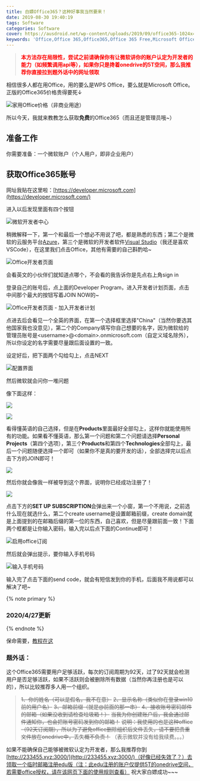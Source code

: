 ```yaml
---
title: 白嫖Office365？这种好事我当然要来！
date: 2019-08-30 19:40:19
tags: Software
categories: Software
cover: https://ausdroid.net/wp-content/uploads/2019/09/office365-1024x488.jpg
keywords: 'Office,Office 365,Office365,Office 365 Free,Microsoft Office'
---
```


>**<font color=#ff0000>本方法存在局限性，尝试之前请确保你有让微软讲你的账户认定为开发者的能力（如频繁调用api等），如果你只是搀着onedrive的5T空间，那么我推荐你直接拉到题外话中的网址领取</font>**

相信很多人都在用Office，用的要么是WPS Office，要么就是Microsoft Office。正版的Office365价格贵得要死↓

![家用Office价格（非商业用途）](https://cdn.bili33.top/gh/Vikutorika/assets@master/Office365/office-tags.png)

所以今天，我就来教教怎么获取**免费**的Office365（而且还是管理员哦~）

## 准备工作

你需要准备：一个微软账户（个人用户，即非企业用户）



## 获取Office365账号

网址我贴在这里啦：[https://developer.microsoft.com](https://developer.microsoft.com/)

进入以后发现里面有四个按钮

![微软开发者中心](https://cdn.bili33.top/gh/Vikutorika/assets@master/Office365/Get-Started.png)

稍微解释一下，第一个和最后一个想必不用说了吧，都是熟悉的东西；第二个是微软的云服务平台[Azure](https://azure.microsoft.com/en-us/)，第三个是微软的开发者软件[Visual Studio](https://visualstudio.microsoft.com/)（我还是喜欢VSCode），在这里我们点击Office，其他有需要的自己斟酌哈~



![Office开发者页面](https://cdn.bili33.top/gh/Vikutorika/assets@master/Office365/office-start.png)



会看英文的小伙伴们就知道点哪个，不会看的我告诉你是先点右上角sign in

登录自己的账号后，点上面的Developer Program，进入开发者计划页面，点击中间那个最大的按钮写着JOIN NOW的~

![Office开发者页面 - 加入开发者计划](https://cdn.bili33.top/gh/Vikutorika/assets@master/Office365/office-join.png)



点进去后会看见一个全英的界面，在第一个选择框里选择"China"（当然你要选其他国家我也没意见），第二个的Company填写你自己想要的名字，因为微软给的管理员账号是\<username>@\<domain>.onmicrosoft.com（自定义域名除外），所以你设定的名字需要尽量跟后面设置的一致。

设定好后，把下面两个勾给勾上，点击NEXT

![配置界面](https://cdn.bili33.top/gh/Vikutorika/assets@master/Office365/office-signup.png)

然后微软就会问你一堆问题

像下面这样：

![](https://cdn.bili33.top/gh/Vikutorika/assets@master/Office365/office-Q1.png)

![](https://cdn.bili33.top/gh/Vikutorika/assets@master/Office365/office-Q2.png)

看得懂英语的自己选择，但是在**Products**里面最好全部勾上，这样你就能使用所有的功能。如果看不懂英语，那么第一个问题和第二个问题请选择**Personal Projects**（第四个选项），第三个**Products**和第四个**Technologies**全部勾上，最后一个问题随便选择一个即可（如果你不是真的要开发的话），全部选择完以后点击下方的JOIN即可！

![](https://cdn.bili33.top/gh/Vikutorika/assets@master/Office365/office-Answer.png)

然后你就会像我一样被导到这个界面，说明你已经成功注册了！

![](https://cdn.bili33.top/gh/Vikutorika/assets@master/Office365/office-subscription.png)

点击下方的**SET UP SUBSCRIPTION**会弹出来一个小窗，第一个不用说，之前选什么现在就选什么，第二个create username是设置邮箱前缀，create domain就是上面提到的在邮箱后缀的第一位的东西，自己喜欢，但是尽量跟前面一致！下面两个框都是让你输入密码，输入完以后点下面的Continue即可！

![启用office订阅](https://cdn.bili33.top/gh/Vikutorika/assets@master/Office365/office-console-signup.png)

然后就会弹出提示，要你输入手机号码

![输入手机号码](https://cdn.bili33.top/gh/Vikutorika/assets@master/Office365/office-console-phone.png)

输入完了点击下面的send code，就会有短信发到你的手机，后面我不用说都可以解决了吧~

{% note primary %}

### 2020/4/27更新

{% endnote %}

保命需要，[教程在这](/2020/04/27/Office365-Renew-Project/)

### 题外话：

这个Office365需要用户足够活跃，每次的订阅周期为92天，过了92天就会检测用户是否足够活跃，如果不活跃则会被删除所有数据（当然你再注册也是可以的），所以比较推荐多人用一个组织。

>~~1、你的姓名（可以是假名，我不在意）~~
~~2、显示名称（类似你在登录win10前的用户名）~~
~~3、邮箱前缀（就是@前面的那一串）~~
~~4、接收账号密码邮件的邮箱（如果没收到请检查垃圾箱！）~~
~~当我为你创建账户后，我会通过邮件通知你，也会把账号密码发到你的邮箱！~~
~~说明：我使用的也是这种office（92天订阅期），所以为了避免office删除组织后文件丢失，请不要把贵重文件放在onedrive中，丢失概不负责！~~
（表示微软并没有给我续费。。。）

如果不能确保自己能够被微软认定为开发者，那么我推荐你到[http://233455.xyz:3000/](http://233455.xyz:3000/)（好像已经失效了？）去领取一个临时邮箱注册edu版（注：此edu注册的账户仅提供5T的onedrive空间，若需要office授权，请在该网页下面的使用规则查看）
祝大家白嫖成功\~~~

